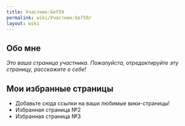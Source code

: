 ```yaml
---
title: Участник:Gef59
permalink: wiki/Участник:Gef59/
layout: wiki
---
```


## Обо мне

*Это ваша страница участника. Пожалуйста, отредактируйте эту страницу,
расскажите о себе!*

## Мои избранные страницы

-   Добавьте сюда ссылки на ваши любимые вики-страницы!
-   Избранная страница №2
-   Избранная страница №3
